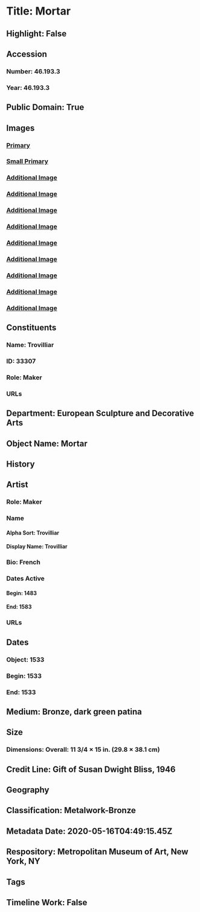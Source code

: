 # Title: Mortar
## Highlight: False
## Accession
### Number: 46.193.3
### Year: 46.193.3
## Public Domain: True
## Images
### [Primary](https://images.metmuseum.org/CRDImages/es/original/SF46_193_3_img1.jpg)
### [Small Primary](https://images.metmuseum.org/CRDImages/es/web-large/SF46_193_3_img1.jpg)
### [Additional Image](https://images.metmuseum.org/CRDImages/es/original/SF46_193_3_img2.jpg)
### [Additional Image](https://images.metmuseum.org/CRDImages/es/original/SF46_193_3_img3.jpg)
### [Additional Image](https://images.metmuseum.org/CRDImages/es/original/SF46_193_3_img4.jpg)
### [Additional Image](https://images.metmuseum.org/CRDImages/es/original/SF46_193_3_img5.jpg)
### [Additional Image](https://images.metmuseum.org/CRDImages/es/original/SF46_193_3_img6.jpg)
### [Additional Image](https://images.metmuseum.org/CRDImages/es/original/SF46_193_3_img7.jpg)
### [Additional Image](https://images.metmuseum.org/CRDImages/es/original/SF46_193_3_img8.jpg)
### [Additional Image](https://images.metmuseum.org/CRDImages/es/original/137957.jpg)
### [Additional Image](https://images.metmuseum.org/CRDImages/es/original/137958.jpg)
## Constituents
### Name: Trovilliar
### ID: 33307
### Role: Maker
### URLs
## Department: European Sculpture and Decorative Arts
## Object Name: Mortar
## History
## Artist
### Role: Maker
### Name
#### Alpha Sort: Trovilliar
#### Display Name: Trovilliar
### Bio: French
### Dates Active
#### Begin: 1483
#### End: 1583
### URLs
## Dates
### Object: 1533
### Begin: 1533
### End: 1533
## Medium: Bronze, dark green patina
## Size
### Dimensions: Overall: 11 3/4 × 15 in. (29.8 × 38.1 cm)
## Credit Line: Gift of Susan Dwight Bliss, 1946
## Geography
## Classification: Metalwork-Bronze
## Metadata Date: 2020-05-16T04:49:15.45Z
## Respository: Metropolitan Museum of Art, New York, NY
## Tags
## Timeline Work: False